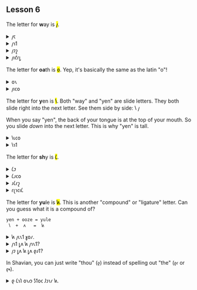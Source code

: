 ## Lesson 6

  
The letter for **w**ay is <mark>𐑢</mark>.

<details>
    <summary>𐑢𐑱</summary>
    <p>way</p>
</details>
<details>
    <summary>𐑢𐑪𐑑</summary>
    <p>what</p>
</details>
<details>
    <summary>𐑢𐑲𐑟</summary>
    <p>wise</p>
</details>
<details>
    <summary>𐑢𐑦𐑒𐑩𐑛</summary>
    <p>wicked</p>
</details>

The letter for **oa**th is <mark>𐑴</mark>. Yep, it's basically the same as the latin "o"!

<details>
    <summary>𐑴𐑯</summary>
    <p>own</p>
</details>
<details>
    <summary>𐑢𐑦𐑤𐑴</summary>
    <p>willow</p>
</details>

The letter for **y**en is <mark>𐑘</mark>. Both "way" and "yen" are slide letters. They both slide right into the next letter. See them side by side: 𐑘 𐑢

When you say "yen", the back of your tongue is at the top of your mouth. So you slide *down* into the next letter. This is why "yen" is tall.

<details>
    <summary>𐑘𐑧𐑤𐑴</summary>
    <p>yellow</p>
</details>
<details>
    <summary>𐑘𐑪𐑑</summary>
    <p>yacht</p>
</details>

The letter for **sh**y is <mark>𐑖</mark>. 

<details>
    <summary>𐑖𐑲</summary>
    <p>shy</p>
</details>
<details>
    <summary>𐑖𐑨𐑤𐑴</summary>
    <p>shallow</p>
</details>
<details>
    <summary>𐑨𐑖𐑩𐑟</summary>
    <p>ashes</p>
</details>
<details>
    <summary>𐑩𐑚𐑪𐑤𐑦𐑖</summary>
    <p>abolish</p>
</details>

The letter for **yu**le is <mark>𐑿</mark>. This is another "compound" or "ligature" letter. Can you guess what it is a compound of?

```
yen + ooze = yule
 𐑘  +  𐑵   =  𐑿
```

<details>
    <summary>𐑿 𐑢𐑧𐑯𐑑 𐑣𐑴𐑥.</summary>
    <p>You went home.</p>
</details>
<details>
    <summary>𐑢𐑪𐑑 𐑛𐑵 𐑿 𐑢𐑪𐑯𐑑?</summary>
    <p>What do you want?</p>
</details>
<details>
    <summary>𐑢𐑲 𐑛𐑵 𐑿 𐑛𐑵 𐑞𐑨𐑑?</summary>
    <p>Why do you do that?</p>
</details>

In Shavian, you can just write "thou" (`𐑞`) instead of spelling out "the" (`𐑞𐑩` or `𐑞𐑰`). 

<details>
    <summary>𐑞 𐑖𐑪𐑐 𐑴𐑯𐑼 𐑕𐑑𐑴𐑤 𐑓𐑮𐑪𐑥 𐑿.</summary>
    <p>The shop owner stole from you.</p>
</details>

